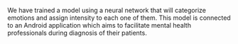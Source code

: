 We have trained a model using a neural network that will categorize emotions and assign intensity to each one of them.
This model is connected to an Android application which aims to facilitate mental health professionals during diagnosis of their patients. 
